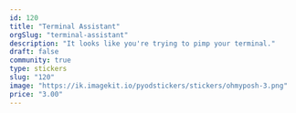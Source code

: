```yaml
---
id: 120
title: "Terminal Assistant"
orgSlug: "terminal-assistant"
description: "It looks like you're trying to pimp your terminal."
draft: false
community: true
type: stickers
slug: "120"
image: "https://ik.imagekit.io/pyodstickers/stickers/ohmyposh-3.png"
price: "3.00"
---
```

